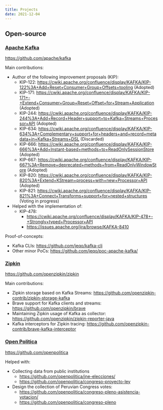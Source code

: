 ```yaml
---
title: Projects
date: 2021-12-04
---
```


## Open-source

### [Apache Kafka](kafka.apache.org/)

https://github.com/apache/kafka

Main contributions:

- Author of the following improvement proposals (KIP):
  - KIP-122: https://cwiki.apache.org/confluence/display/KAFKA/KIP-122%3A+Add+Reset+Consumer+Group+Offsets+tooling (Adopted)
  - KIP-171: https://cwiki.apache.org/confluence/display/KAFKA/KIP-171+-+Extend+Consumer+Group+Reset+Offset+for+Stream+Application (Adopted)
  - KIP-244: https://cwiki.apache.org/confluence/display/KAFKA/KIP-244%3A+Add+Record+Header+support+to+Kafka+Streams+Processor+API (Adopted)
  - KIP-634: https://cwiki.apache.org/confluence/display/KAFKA/KIP-634%3A+Complementary+support+for+headers+and+record+metadata+in+Kafka+Streams+DSL (Discarded)
  - KIP-666: https://cwiki.apache.org/confluence/display/KAFKA/KIP-666%3A+Add+Instant-based+methods+to+ReadOnlySessionStore (Adopted)
  - KIP-667: https://cwiki.apache.org/confluence/display/KAFKA/KIP-667%3A+Remove+deprecated+methods+from+ReadOnlyWindowStore (Adopted)
  - KIP-820: https://cwiki.apache.org/confluence/display/KAFKA/KIP-820%3A+Extend+KStream+process+with+new+Processor+API (Adopted)
  - KIP-821: https://cwiki.apache.org/confluence/display/KAFKA/KIP-821%3A+Connect+Transforms+support+for+nested+structures (Voting in progress)
- Helped with the implementation of:
  - KIP-478: 
    - https://cwiki.apache.org/confluence/display/KAFKA/KIP-478+-+Strongly+typed+Processor+API
    - https://issues.apache.org/jira/browse/KAFKA-8410

Proof-of-concepts:

- Kafka CLIs: https://github.com/jeqo/kafka-cli
- Other minor PoCs: https://github.com/jeqo/poc-apache-kafka/

### [Zipkin](https://zipkin.io/)

https://github.com/openzipkin/zipkin

Main contributions:

- Zipkin storage based on Kafka Streams: https://github.com/openzipkin-contrib/zipkin-storage-kafka
- Brave support for Kafka clients and streams: https://github.com/openzipkin/brave
- Maintaining Zipkin usage of Kafka as collector: https://github.com/openzipkin/zipkin-reporter-java
- Kafka interceptors for Zipkin tracing: https://github.com/openzipkin-contrib/brave-kafka-interceptor

### [Open Politica](https://openpolitica.com/)

https://github.com/openpolitica

Helped with:

- Collecting data from public institutions
  - https://github.com/openpolitica/jne-elecciones/
  - https://github.com/openpolitica/congreso-proyecto-ley
- Design the collection of Peruvian Congress votes:
  - https://github.com/openpolitica/congreso-pleno-asistencia-votacion/
  - https://github.com/openpolitica/congreso-pleno 
